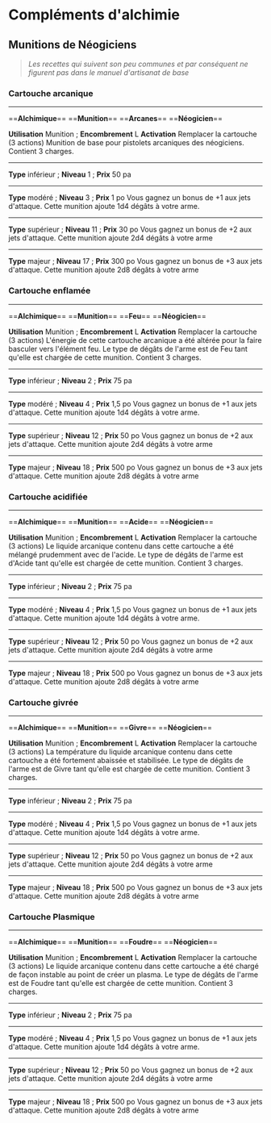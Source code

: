 # Compléments d'alchimie

## Munitions de Néogiciens

> *Les recettes qui suivent son peu communes et par conséquent ne figurent pas dans le manuel d'artisanat de base*

### Cartouche arcanique
****
  ==**Alchimique**== ==**Munition**== ==**Arcanes**== ==**Néogicien**==

**Utilisation** Munition ; **Encombrement** L
**Activation** Remplacer la cartouche (3 actions)
Munition de base pour pistolets arcaniques des néogiciens. Contient 3 charges.
****
**Type** inférieur ; **Niveau** 1 ; **Prix** 50 pa
****
**Type** modéré ; **Niveau** 3 ; **Prix** 1 po
Vous gagnez un bonus de +1 aux jets d'attaque. Cette munition ajoute 1d4 dégâts à votre arme.
****
**Type** supérieur ; **Niveau** 11 ; **Prix** 30 po
Vous gagnez un bonus de +2 aux jets d'attaque. Cette munition ajoute 2d4 dégâts à votre arme
****
**Type** majeur ; **Niveau** 17 ; **Prix** 300 po
Vous gagnez un bonus de +3 aux jets d'attaque. Cette munition ajoute 2d8 dégâts à votre arme


### Cartouche enflamée
****
==**Alchimique**== ==**Munition**== ==**Feu**== ==**Néogicien**==

**Utilisation** Munition ; **Encombrement** L
**Activation** Remplacer la cartouche (3 actions)
L'énergie de cette cartouche arcanique a été altérée pour la faire basculer vers l'élément feu. Le type de dégâts de l'arme est de Feu tant qu'elle est chargée de cette munition. Contient 3 charges.
****
**Type** inférieur ; **Niveau** 2 ; **Prix** 75 pa
****
**Type** modéré ; **Niveau** 4 ; **Prix** 1,5 po
Vous gagnez un bonus de +1 aux jets d'attaque. Cette munition ajoute 1d4 dégâts à votre arme.
****
**Type** supérieur ; **Niveau** 12 ; **Prix** 50 po
Vous gagnez un bonus de +2 aux jets d'attaque. Cette munition ajoute 2d4 dégâts à votre arme
****
**Type** majeur ; **Niveau** 18 ; **Prix** 500 po
Vous gagnez un bonus de +3 aux jets d'attaque. Cette munition ajoute 2d8 dégâts à votre arme


### Cartouche acidifiée
****
==**Alchimique**== ==**Munition**== ==**Acide**== ==**Néogicien**==

**Utilisation** Munition ; **Encombrement** L
**Activation** Remplacer la cartouche (3 actions)
Le liquide arcanique contenu dans cette cartouche a été mélangé prudemment avec de l'acide. Le type de dégâts de l'arme est d'Acide tant qu'elle est chargée de cette munition. Contient 3 charges.
****
**Type** inférieur ; **Niveau** 2 ; **Prix** 75 pa
****
**Type** modéré ; **Niveau** 4 ; **Prix** 1,5 po
Vous gagnez un bonus de +1 aux jets d'attaque. Cette munition ajoute 1d4 dégâts à votre arme.
****
**Type** supérieur ; **Niveau** 12 ; **Prix** 50 po
Vous gagnez un bonus de +2 aux jets d'attaque. Cette munition ajoute 2d4 dégâts à votre arme
****
**Type** majeur ; **Niveau** 18 ; **Prix** 500 po
Vous gagnez un bonus de +3 aux jets d'attaque. Cette munition ajoute 2d8 dégâts à votre arme


### Cartouche givrée
****
==**Alchimique**== ==**Munition**== ==**Givre**== ==**Néogicien**==

**Utilisation** Munition ; **Encombrement** L
**Activation** Remplacer la cartouche (3 actions)
La température du liquide arcanique contenu dans cette cartouche a été fortement abaissée et stabilisée. Le type de dégâts de l'arme est de Givre tant qu'elle est chargée de cette munition. Contient 3 charges.
****
**Type** inférieur ; **Niveau** 2 ; **Prix** 75 pa
****
**Type** modéré ; **Niveau** 4 ; **Prix** 1,5 po
Vous gagnez un bonus de +1 aux jets d'attaque. Cette munition ajoute 1d4 dégâts à votre arme.
****
**Type** supérieur ; **Niveau** 12 ; **Prix** 50 po
Vous gagnez un bonus de +2 aux jets d'attaque. Cette munition ajoute 2d4 dégâts à votre arme
****
**Type** majeur ; **Niveau** 18 ; **Prix** 500 po
Vous gagnez un bonus de +3 aux jets d'attaque. Cette munition ajoute 2d8 dégâts à votre arme


### Cartouche Plasmique
****
==**Alchimique**== ==**Munition**== ==**Foudre**== ==**Néogicien**==

**Utilisation** Munition ; **Encombrement** L
**Activation** Remplacer la cartouche (3 actions)
Le liquide arcanique contenu dans cette cartouche a été chargé de façon instable au point de créer un plasma. Le type de dégâts de l'arme est de Foudre tant qu'elle est chargée de cette munition. Contient 3 charges.
****
**Type** inférieur ; **Niveau** 2 ; **Prix** 75 pa
****
**Type** modéré ; **Niveau** 4 ; **Prix** 1,5 po
Vous gagnez un bonus de +1 aux jets d'attaque. Cette munition ajoute 1d4 dégâts à votre arme.
****
**Type** supérieur ; **Niveau** 12 ; **Prix** 50 po
Vous gagnez un bonus de +2 aux jets d'attaque. Cette munition ajoute 2d4 dégâts à votre arme
****
**Type** majeur ; **Niveau** 18 ; **Prix** 500 po
Vous gagnez un bonus de +3 aux jets d'attaque. Cette munition ajoute 2d8 dégâts à votre arme

